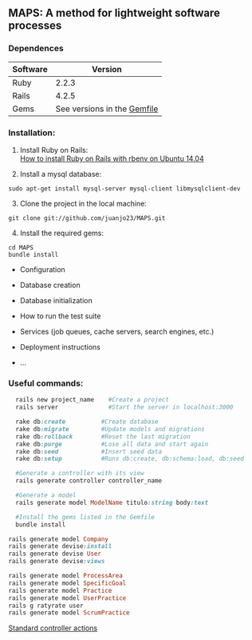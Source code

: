 
## MAPS: A method for lightweight software processes

### Dependences

| Software | Version                               |
| -------- | --------------------------------------|
| Ruby     | 2.2.3                                 |
| Rails    | 4.2.5                                 |
| Gems     | See versions in the [Gemfile](Gemfile)|

### Installation:
1. Install Ruby on Rails:   
[How to install Ruby on Rails with rbenv on Ubuntu 14.04](https://www.digitalocean.com/community/tutorials/how-to-install-ruby-on-rails-with-rbenv-on-ubuntu-14-04)
  
2. Install a mysql database:
 ```
sudo apt-get install mysql-server mysql-client libmysqlclient-dev
```

3. Clone the project in the local machine:
 ```
git clone git://github.com/juanjo23/MAPS.git
```

4. Install the required gems:
 ```
cd MAPS
bundle install
```


* Configuration

* Database creation

* Database initialization

* How to run the test suite

* Services (job queues, cache servers, search engines, etc.)

* Deployment instructions

* ...


### Useful commands:
``` ruby
  rails new project_name    #Create a project
  rails server              #Start the server in localhost:3000

  rake db:create          #Create database
  rake db:migrate         #Update models and migrations
  rake db:rollback        #Reset the last migration
  rake db:purge           #Lose all data and start again
  rake db:seed            #Insert seed data
  rake db:setup           #Runs db:create, db:schema:load, db:seed

  #Generate a controller with its view
  rails generate controller controller_name

  #Generate a model
  rails generate model ModelName titulo:string body:text

  #Install the gems listed in the Gemfile
  bundle install
```

``` ruby
rails generate model Company
rails generate devise:install
rails generate devise User
rails generate devise:views

rails generate model ProcessArea
rails generate model SpecificGoal
rails generate model Practice
rails generate model UserPractice
rails g ratyrate user
rails generate model ScrumPractice


```
[Standard controller actions](https://www.codecademy.com/articles/standard-controller-actions)

